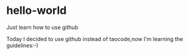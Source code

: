# hello-world
Just learn how to use github

Today I decided to use github instead of taocode,now I'm learning the guidelines:-)
